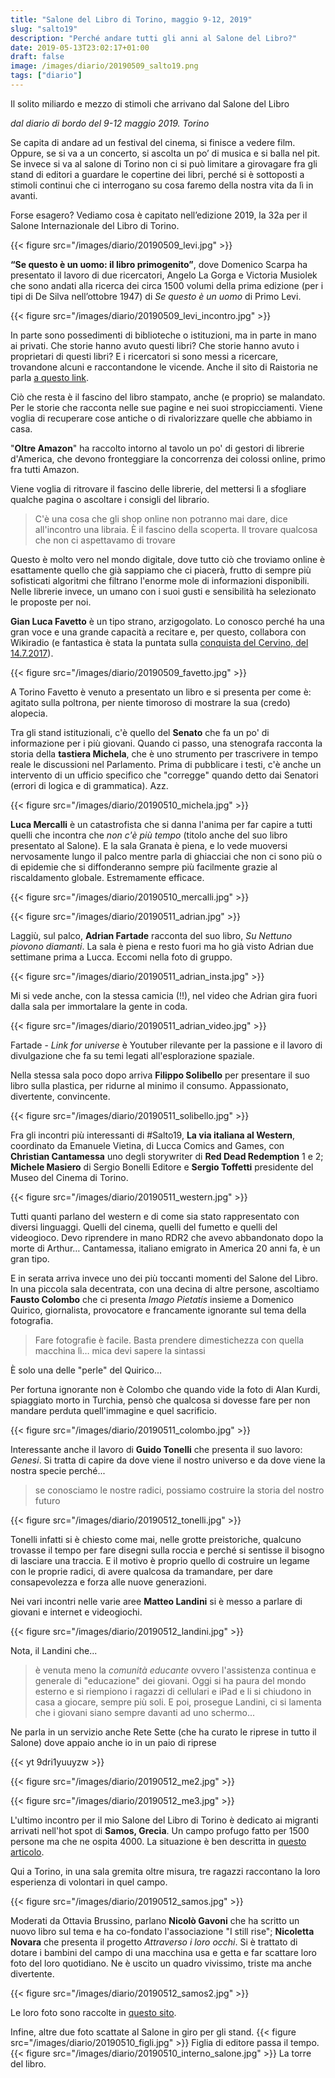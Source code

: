 ```yaml
---
title: "Salone del Libro di Torino, maggio 9-12, 2019"
slug: "salto19"
description: "Perché andare tutti gli anni al Salone del Libro?"
date: 2019-05-13T23:02:17+01:00
draft: false
image: /images/diario/20190509_salto19.png
tags: ["diario"]
---
```


Il solito miliardo e mezzo di stimoli che arrivano dal Salone del Libro

*dal diario di bordo del 9-12 maggio 2019. Torino*

Se capita di andare ad un festival del cinema, si finisce a vedere film. Oppure, se si va a un concerto, si ascolta un po’ di musica e si balla nel pit. Se invece si va al salone di Torino non ci si può limitare a girovagare fra gli stand di editori a guardare le copertine dei libri, perché si è sottoposti a stimoli continui che ci interrogano su cosa faremo della nostra vita da lì in avanti.

Forse esagero? Vediamo cosa è capitato nell’edizione 2019, la 32a per il Salone Internazionale del Libro di Torino.

{{< figure src="/images/diario/20190509_levi.jpg" >}}

**“Se questo è un uomo: il libro primogenito”**, dove Domenico Scarpa ha presentato il lavoro di due ricercatori, Angelo La Gorga e Victoria Musiolek che sono andati alla ricerca dei circa 1500 volumi della prima edizione (per i tipi di De Silva nell’ottobre 1947) di _Se questo è un uomo_ di Primo Levi.

{{< figure src="/images/diario/20190509_levi_incontro.jpg" >}}

In parte sono possedimenti di biblioteche o istituzioni, ma in parte in mano ai privati. Che storie hanno avuto questi libri? Che storie hanno avuto i proprietari di questi libri? E i ricercatori si sono messi a ricercare, trovandone alcuni e raccontandone le vicende.
Anche il sito di Raistoria ne parla [a questo link]([http://www.raiscuola.rai.it/articoli/maurizio-vivarelli-la-prima-edizione-di-se-questo-%C3%A8-un-uomo/43044/default.aspx](http://www.raiscuola.rai.it/articoli/maurizio-vivarelli-la-prima-edizione-di-se-questo-è-un-uomo/43044/default.aspx)).

Ciò che  resta è il fascino del libro stampato, anche (e proprio) se malandato. Per le storie che racconta nelle sue pagine e nei suoi stropicciamenti. Viene voglia di recuperare cose antiche o di rivalorizzare quelle che abbiamo in casa.



"**Oltre Amazon**" ha raccolto intorno al tavolo un po' di gestori di librerie d'America, che devono fronteggiare la concorrenza dei colossi online, primo fra tutti Amazon.

Viene voglia di ritrovare il fascino delle librerie, del mettersi lì a sfogliare qualche pagina o ascoltare i consigli del librario.

> C'è una cosa che gli shop online non potranno mai dare, dice all'incontro una libraia. È il fascino della scoperta. Il trovare qualcosa che non ci aspettavamo di trovare

Questo è molto vero nel mondo digitale, dove tutto ciò che troviamo online è esattamente quello che già sappiamo che ci piacerà, frutto di sempre più sofisticati algoritmi che filtrano l'enorme mole di informazioni disponibili. Nelle librerie invece, un umano con i suoi gusti e sensibilità ha selezionato le proposte per noi.



**Gian Luca Favetto** è un tipo strano, arzigogolato. Lo conosco perché ha una gran voce e una grande capacità a recitare e, per questo, collabora con Wikiradio (e fantastica è stata la puntata sulla [conquista del Cervino, del 14.7.2017](https://www.raiplayradio.it/audio/2017/07/La-conquista-del-Cervino---Wikiradio-del-14072017-888b0cc5-e551-4ed2-8642-13da5a6887b2.html)).

{{< figure src="/images/diario/20190509_favetto.jpg" >}}

A Torino Favetto è venuto a presentato un libro e si presenta per come è: agitato sulla poltrona, per niente timoroso di mostrare la sua (credo) alopecia.



Tra gli stand istituzionali, c'è quello del **Senato** che fa un po' di informazione per i più giovani. Quando ci passo, una stenografa racconta la storia della **tastiera Michela**, che è uno strumento per trascrivere in tempo reale le discussioni nel Parlamento. Prima di pubblicare i testi, c'è anche un intervento di un ufficio specifico che "corregge" quando detto dai Senatori (errori di logica e di grammatica). Azz.

{{< figure src="/images/diario/20190510_michela.jpg" >}}



**Luca Mercalli** è un catastrofista che si danna l'anima per far capire a tutti quelli che incontra che *non c'è più tempo* (titolo anche del suo libro presentato al Salone). E la sala Granata è piena, e lo vede muoversi nervosamente lungo il palco mentre parla di ghiacciai che non ci sono più o di epidemie che si diffonderanno sempre più facilmente grazie al riscaldamento globale. Estremamente efficace.

{{< figure src="/images/diario/20190510_mercalli.jpg" >}}



{{< figure src="/images/diario/20190511_adrian.jpg" >}}

Laggiù, sul palco, **Adrian Fartade** racconta del suo libro, *Su Nettuno piovono diamanti*. La sala è piena e resto fuori ma ho già visto Adrian due settimane prima a Lucca. Eccomi nella foto di gruppo.

{{< figure src="/images/diario/20190511_adrian_insta.jpg" >}}

Mi si vede anche, con la stessa camicia (!!), nel video che Adrian gira fuori dalla sala per immortalare la gente in coda.

{{< figure src="/images/diario/20190511_adrian_video.jpg" >}}

Fartade - *Link for universe* è Youtuber rilevante per la passione e il lavoro di divulgazione che fa su temi legati all'esplorazione spaziale.



Nella stessa sala poco dopo arriva **Filippo Solibello** per presentare il suo libro sulla plastica, per ridurne al minimo il consumo. Appassionato, divertente, convincente.

{{< figure src="/images/diario/20190511_solibello.jpg" >}}



Fra gli incontri più interessanti di #Salto19, **La via italiana al Western**, coordinato da Emanuele Vietina, di Lucca Comics and Games, con **Christian Cantamessa** uno degli storywriter di **Red Dead Redemption** 1 e 2; **Michele Masiero** di Sergio Bonelli Editore e **Sergio Toffetti** presidente del Museo del Cinema di Torino.

{{< figure src="/images/diario/20190511_western.jpg" >}}

Tutti quanti parlano del western e di come sia stato rappresentato con diversi linguaggi. Quelli del cinema, quelli del fumetto e quelli del videogioco. Devo riprendere in mano RDR2 che avevo abbandonato dopo la morte di Arthur… Cantamessa, italiano emigrato in America 20 anni fa, è un gran tipo.



E in serata arriva invece uno dei più toccanti momenti del Salone del Libro. In una piccola sala decentrata, con una decina di altre persone, ascoltiamo **Fausto Colombo** che ci presenta *Imago Pietatis* insieme a Domenico Quirico, giornalista, provocatore e francamente ignorante sul tema della fotografia.

> Fare fotografie è facile. Basta prendere dimestichezza con quella macchina lì… mica devi sapere la sintassi

È solo una delle "perle" del Quirico...

Per fortuna ignorante non è Colombo che quando vide la foto di Alan Kurdi, spiaggiato morto in Turchia, pensò che qualcosa si dovesse fare per non mandare perduta quell'immagine e quel sacrificio.

{{< figure src="/images/diario/20190511_colombo.jpg" >}}



Interessante anche il lavoro di **Guido Tonelli** che presenta il suo lavoro: *Genesi*. Si tratta di capire da dove viene il nostro universo e da dove viene la nostra specie perché...

> se conosciamo le nostre radici, possiamo costruire la storia del nostro futuro

{{< figure src="/images/diario/20190512_tonelli.jpg" >}}

Tonelli infatti si è chiesto come mai, nelle grotte preistoriche, qualcuno trovasse il tempo per fare disegni sulla roccia e perché si sentisse il bisogno di lasciare una traccia. E il motivo è proprio quello di costruire un legame con le proprie radici, di avere qualcosa da tramandare, per dare consapevolezza e forza alle nuove generazioni.



Nei vari incontri nelle varie aree **Matteo Landini** si è messo a parlare di giovani e internet e videogiochi.

{{< figure src="/images/diario/20190512_landini.jpg" >}}

Nota, il Landini che...

> è venuta meno la *comunità educante* ovvero l'assistenza continua e generale di "educazione" dei giovani. Oggi si ha paura del mondo esterno e si riempiono i ragazzi di cellulari e iPad e li si chiudono in casa a giocare, sempre più soli. E poi, prosegue Landini, ci si lamenta che i giovani siano sempre davanti ad uno schermo...

Ne parla in un servizio anche Rete Sette (che ha curato le riprese in tutto il Salone) dove appaio anche io in un paio di riprese

{{< yt 9dri1yuuyzw >}}

{{< figure src="/images/diario/20190512_me2.jpg" >}}

{{< figure src="/images/diario/20190512_me3.jpg" >}}



L'ultimo incontro per il mio Salone del Libro di Torino è dedicato ai migranti arrivati nell'hot spot di **Samos, Grecia**. Un campo profugo fatto per 1500 persone ma che ne ospita 4000. La situazione è ben descritta in [questo articolo](https://www.agensir.it/europa/2019/03/08/migranti-nellisola-greca-di-samos-situazione-esplosiva-lallarme-di-caritas-hellas/).

Qui a Torino, in una sala gremita oltre misura, tre ragazzi raccontano la loro esperienza di volontari in quel campo.

{{< figure src="/images/diario/20190512_samos.jpg" >}}

Moderati da Ottavia Brussino, parlano **Nicolò Gavoni** che ha scritto un nuovo libro sul tema e ha co-fondato l'associazione "I still rise"; **Nicoletta Novara** che presenta il progetto *Attraverso i loro occhi*. Si è trattato di dotare i bambini del campo di una macchina usa e getta e far scattare loro foto del loro quotidiano. Ne è uscito un quadro vivissimo, triste ma anche divertente.

{{< figure src="/images/diario/20190512_samos2.jpg" >}}

Le loro foto sono raccolte in [questo sito](https://through-oureyes.com/).

Infine, altre due foto scattate al Salone in giro per gli stand.
{{< figure src="/images/diario/20190510_figli.jpg" >}}
Figlia di editore passa il tempo.
{{< figure src="/images/diario/20190510_interno_salone.jpg" >}}
La torre del libro.
